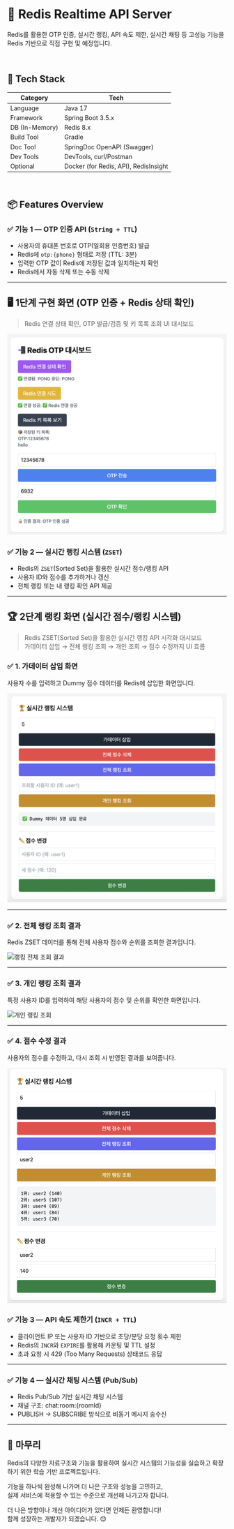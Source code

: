 # 🚀 Redis Realtime API Server

Redis를 활용한 OTP 인증, 실시간 랭킹, API 속도 제한, 실시간 채팅 등 고성능 기능을 Redis 기반으로 직접 구현 및 예정입니다.

<br/>

## 🔧 Tech Stack

| Category      | Tech                                  |
|---------------|----------------------------------------|
| Language       | Java 17                               |
| Framework      | Spring Boot 3.5.x                     |
| DB (In-Memory) | Redis 8.x                             |
| Build Tool     | Gradle                                |
| Doc Tool       | SpringDoc OpenAPI (Swagger)           |
| Dev Tools      | DevTools, curl/Postman                |
| Optional       | Docker (for Redis, API), RedisInsight |

<br/>

## 📦 Features Overview

### ✅ 기능 1 — OTP 인증 API (`String + TTL`)

- 사용자의 휴대폰 번호로 OTP(일회용 인증번호) 발급
- Redis에 `otp:{phone}` 형태로 저장 (TTL: 3분)
- 입력한 OTP 값이 Redis에 저장된 값과 일치하는지 확인
- Redis에서 자동 삭제 또는 수동 삭제
  
---

## 🖥️ 1단계 구현 화면 (OTP 인증 + Redis 상태 확인)

> Redis 연결 상태 확인, OTP 발급/검증 및 키 목록 조회 UI 대시보드

![Redis OTP 대시보드](src/main/resources/static/screenshots/otp-dashboard-step1.png)



### ✅ 기능 2 — 실시간 랭킹 시스템 (`ZSET`)

- Redis의 `ZSET`(Sorted Set)을 활용한 실시간 점수/랭킹 API
- 사용자 ID와 점수를 추가하거나 갱신
- 전체 랭킹 또는 내 랭킹 확인 API 제공

---

## 🏆 2단계 랭킹 화면 (실시간 점수/랭킹 시스템)

> Redis ZSET(Sorted Set)을 활용한 실시간 랭킹 API 시각화 대시보드  
> 가데이터 삽입 → 전체 랭킹 조회 → 개인 조회 → 점수 수정까지 UI 흐름

### ✅ 1. 가데이터 삽입 화면  
사용자 수를 입력하고 Dummy 점수 데이터를 Redis에 삽입한 화면입니다.

![랭킹 가데이터 삽입](src/main/resources/static/screenshots/ranking-dummy-insert-step2.png)

---

### ✅ 2. 전체 랭킹 조회 결과  
Redis ZSET 데이터를 통해 전체 사용자 점수와 순위를 조회한 결과입니다.

![랭킹 전체 조회 결과](src/main/resources/static/screenshots/ranking-result-step2.png)

---

### ✅ 3. 개인 랭킹 조회 결과  
특정 사용자 ID를 입력하여 해당 사용자의 점수 및 순위를 확인한 화면입니다.

![개인 랭킹 조회](src/main/resources/static/screenshots/ranking-user-rank-result-step2.png)

---

### ✅ 4. 점수 수정 결과  
사용자의 점수를 수정하고, 다시 조회 시 반영된 결과를 보여줍니다.

![점수 수정 결과](src/main/resources/static/screenshots/ranking-score-updated-result-step2.png)


### ✅ 기능 3 — API 속도 제한기 (`INCR + TTL`)

- 클라이언트 IP 또는 사용자 ID 기반으로 초당/분당 요청 횟수 제한
- Redis의 `INCR`와 `EXPIRE`를 활용해 카운팅 및 TTL 설정
- 초과 요청 시 429 (Too Many Requests) 상태코드 응답

---

### ✅ 기능 4 — 실시간 채팅 시스템 (Pub/Sub)

- Redis Pub/Sub 기반 실시간 채팅 시스템
- 채널 구조: chat:room:{roomId}
- PUBLISH → SUBSCRIBE 방식으로 비동기 메시지 송수신

---

## 🙌 마무리

Redis의 다양한 자료구조와 기능을 활용하여 실시간 시스템의 가능성을 실습하고 확장하기 위한 학습 기반 프로젝트입니다.

기능을 하나씩 완성해 나가며 더 나은 구조와 성능을 고민하고,  
실제 서비스에 적용할 수 있는 수준으로 개선해 나가고자 합니다.

더 나은 방향이나 개선 아이디어가 있다면 언제든 환영합니다!  
함께 성장하는 개발자가 되겠습니다. 😊
